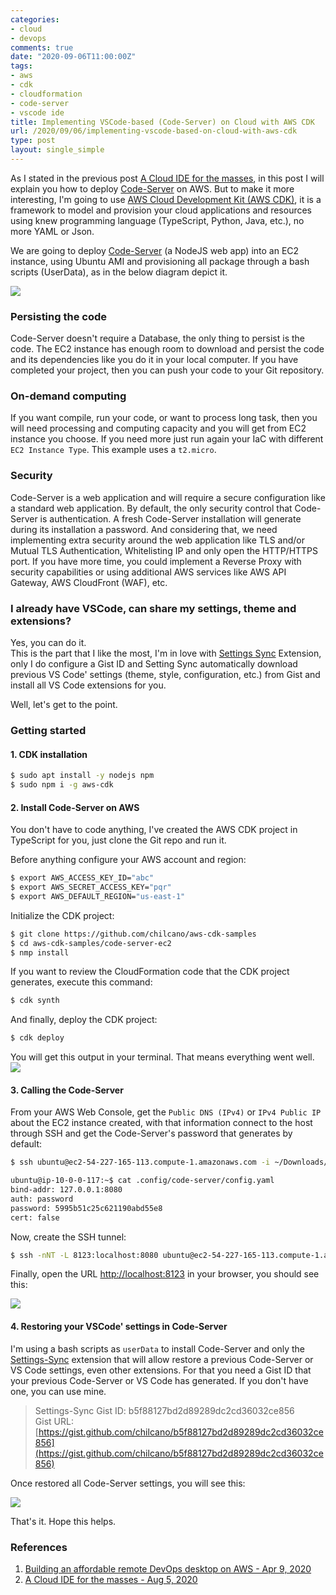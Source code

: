 ```yaml
---
categories:
- cloud
- devops
comments: true
date: "2020-09-06T11:00:00Z"
tags:
- aws
- cdk
- cloudformation
- code-server
- vscode ide
title: Implementing VSCode-based (Code-Server) on Cloud with AWS CDK
url: /2020/09/06/implementing-vscode-based-on-cloud-with-aws-cdk
type: post
layout: single_simple
---
```


As I stated in the previous post [A Cloud IDE for the masses](/2020/09/06/a-cloud-ide-for-the-masses), in this post I will explain you how to deploy [Code-Server](https://github.com/cdr/code-server) on AWS. But to make it more interesting, I'm going to use [AWS Cloud Development Kit (AWS CDK)](https://aws.amazon.com/cdk/), it is a framework to model and provision your cloud applications and resources using knew programming language (TypeScript, Python, Java, etc.), no more YAML or Json.

We are going to deploy [Code-Server](https://github.com/cdr/code-server) (a NodeJS web app) into an EC2 instance, using Ubuntu AMI and provisioning all package through a bash scripts (UserData), as in the below diagram depict it. 

![](/assets/blog20200906_cloudidecdk/0-cloud-ide-aws-arch-cdk-ec2-ami-userdata-vscode-code-server.png)

<!--more-->

### Persisting the code 

Code-Server doesn't require a Database, the only thing to persist is the code. The EC2 instance has enough room to download and persist the code and its dependencies like you do it in your local computer. If you have completed your project, then you can push your code to your Git repository. 

### On-demand computing

If you want compile, run your code, or want to process long task, then you will need processing and computing capacity and you will get from EC2 instance you choose. If you need more just run again your IaC with different `EC2 Instance Type`. This example uses a `t2.micro`.

### Security

Code-Server is a web application and will require a secure configuration like a standard web application. By default, the only security control that Code-Server is authentication. A fresh Code-Server installation will generate during its installation a password. And considering that, we need implementing extra security around the web application like TLS and/or Mutual TLS Authentication, Whitelisting IP and only open the HTTP/HTTPS port. If you have more time, you could implement a Reverse Proxy with security capabilities or using additional AWS services like AWS API Gateway, AWS CloudFront (WAF), etc.

### I already have VSCode, can share my settings, theme and extensions?

Yes, you can do it.   
This is the part that I like the most, I'm in love with [Settings Sync](https://marketplace.visualstudio.com/items?itemName=Shan.code-settings-sync) Extension, only I do configure a Gist ID and Setting Sync automatically download previous VS Code' settings (theme, style, configuration, etc.) from Gist and install all VS Code extensions for you.   


Well, let's get to the point.  

### Getting started

#### 1. CDK installation

```sh
$ sudo apt install -y nodejs npm
$ sudo npm i -g aws-cdk
```

#### 2. Install Code-Server on AWS

You don't have to code anything, I've created the AWS CDK project in TypeScript for you, just clone the Git repo and run it.

Before anything configure your AWS account and region:   
```sh
$ export AWS_ACCESS_KEY_ID="abc"
$ export AWS_SECRET_ACCESS_KEY="pqr"
$ export AWS_DEFAULT_REGION="us-east-1"
```

Initialize the CDK project:   
```sh
$ git clone https://github.com/chilcano/aws-cdk-samples
$ cd aws-cdk-samples/code-server-ec2
$ nmp install
```

If you want to review the CloudFormation code that the CDK project generates, execute this command:   
```sh
$ cdk synth
```

And finally, deploy the CDK project:   

```sh
$ cdk deploy
```

You will get this output in your terminal. That means everything went well.
[![](/assets/blog20200906_cloudidecdk/1-cdk-deploy-output.png)](/assets/blog20200906_cloudidecdk/1-cdk-deploy-output.png)


#### 3. Calling the Code-Server

From your AWS Web Console, get the `Public DNS (IPv4)` or `IPv4 Public IP` about the EC2 instance created, with that information connect to the host through SSH and get the Code-Server's password that generates by default:   
```sh
$ ssh ubuntu@ec2-54-227-165-113.compute-1.amazonaws.com -i ~/Downloads/chilcan0.pem 

ubuntu@ip-10-0-0-117:~$ cat .config/code-server/config.yaml 
bind-addr: 127.0.0.1:8080
auth: password
password: 5995b51c25c621190abd55e8
cert: false
``` 

Now, create the SSH tunnel:   
```sh
$ ssh -nNT -L 8123:localhost:8080 ubuntu@ec2-54-227-165-113.compute-1.amazonaws.com -i ~/Downloads/chilcan0.pem
```  
Finally, open the URL [http://localhost:8123](http://localhost:8123) in your browser, you should see this:  

[![](/assets/blog20200906_cloudidecdk/2-app-2.png)](/assets/blog20200906_cloudidecdk/2-app-3.png)


#### 4. Restoring your VSCode' settings in Code-Server


I'm using a bash scripts as `userData` to install Code-Server and only the [Settings-Sync](https://marketplace.visualstudio.com/items?itemName=Shan.code-settings-sync) extension that will allow restore a previous Code-Server or VS Code settings, even other extensions. For that you need a Gist ID that your previous Code-Server or VS Code has generated. If you don't have one, you can use mine.  

> Settings-Sync Gist ID: b5f88127bd2d89289dc2cd36032ce856   
> Gist URL: [https://gist.github.com/chilcano/b5f88127bd2d89289dc2cd36032ce856](https://gist.github.com/chilcano/b5f88127bd2d89289dc2cd36032ce856)   


Once restored all Code-Server settings, you will see this:   

[![](/assets/blog20200906_cloudidecdk/2-app-3b.png)](/assets/blog20200906_cloudidecdk/2-app-3c.png)


That's it.
Hope this helps.

### References

1. [Building an affordable remote DevOps desktop on AWS - Apr 9, 2020](https://holisticsecurity.io/2020/04/09/building-an-affordable-remote-devops-desktop-on-aws)
2. [A Cloud IDE for the masses - Aug 5, 2020](https://holisticsecurity.io/2020/08/05/a-cloud-ide-for-the-masses)

